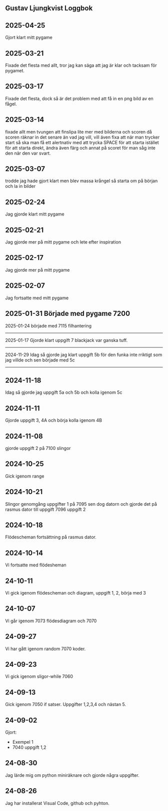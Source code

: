 Gustav Ljungkvist Loggbok
------------------------------
2025-04-25
--------------------------------
Gjort klart mitt pygame




2025-03-21
-------------------------------------------
Fixade det flesta med allt, tror jag kan säga att jag är klar och tacksam för pygamet.

2025-03-17
-------------------------
Fixade det flesta, dock så är det problem med att få in en png bild av en fågel.

2025-03-14
----------------------
fixade allt men tvungen att finslipa lite mer med bilderna och scoren då scoren räknar in det senare än vad jag vill, vill även fixa att när man trycker start så ska man få ett alertnativ med att trycka SPACE för att starta istället för att starta direkt, ändra även färg och annat på scoret för man såg inte den när den var svart.


2025-03-07
--------------------
trodde jag hade gjort klart men blev massa krångel så starta om på början och la in bilder

2025-02-24
------------------
Jag gjorde klart mitt pygame    



2025-02-21
-----------------------------------------
Jag gjorde mer på mitt pygame och lete efter inspiration

2025-02-17
-----------------------------------
Jag gjorde mer på mitt pygame



2025-02-07
----------------------------------------
Jag fortsatte med mitt pygame




2025-01-31
Började med pygame 7200
---------------------------------------

2025-01-24
började med 7115 filhantering

---------------------------------------------

2025-01-17
Gjorde klart uppgift 7 blackjack var ganska tuff.

-----------------------------------------------------


2024-11-29
Idag så gjorde jag klart uppgift 5b för den funka inte rriktigt som jag villde och sen började med 5c

----------------------------------------------------------

2024-11-18
------------------------
Idag så gjorde jag uppgift 5a och 5b och kolla igenom 5c


2024-11-11
---------------------------
Gjorde uppgift 3, 4A och börja kolla igenom 4B


2024-11-08
----------------------
gjorde uppgift 2 på 7100 slingor


2024-10-25
----------------------
Gick igenom range


2024-10-21
---------------------------
Slingor genomgång uppgifter 1 på 7095 sen dog datorn och gjorde det på rasmus dator till uppgift 7096 uppgift 2


2024-10-18
----------------------------
Flödescheman fortsättning på rasmus dator.

2024-10-14
-------------------------------------
Vi fortsatte med flödesheman

24-10-11
---------------------
Vi gick igenom flödescheman och diagram, uppgift 1, 2, börja med 3

24-10-07
---------------------
Vi går igenom 7073 flödesdiagram och 7070


24-09-27
-----------------------
Vi har gått igenom random 7070 koder.

24-09-23
---------------------------------
Vi gick igenom sligor-while 7060

24-09-13
------------------------------------------------
Gick igenom 7050 if satser.
Uppgifter 1,2,3,4 och nästan 5.

24-09-02
-----------------------------------------------------------------
Gjort:

* Exempel 1
* 7040 uppgift 1,2

24-08-30
---------------------------------------------------------------
Jag lärde mig om python miniräknare och gjorde några uppgifter.

24-08-26
-------------------------------
Jag har installerat Visual Code, github och pyhton.